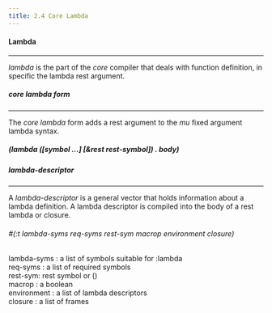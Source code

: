 ```yaml
---
title: 2.4 Core Lambda
---
```


#### **Lambda**

------

*lambda* is the part of the *core* compiler that deals with function definition, in specific the lambda rest argument.



##### *core lambda form*

------

The *core lambda* form adds a rest argument to the *mu* fixed argument lambda syntax.

##### (lambda ([symbol ...] [&rest rest-symbol]) . body)





##### *lambda-descriptor*

------

A *lambda-descriptor* is a general vector that holds information about a lambda definition. A lambda descriptor is compiled into the body of a rest lambda or closure.

###### #(:t *lambda-syms req-syms rest-sym macrop environment closure*)

<div class="list">
<span class="dfn">lambda-syms</span> : a list of <span class="dfn">symbols</span> suitable for :lambda</br>
<span class="dfn">req-syms</span> : a <span class="dfn">list</span> of required <span class="dfn">symbols</span></br>
<span class="dfn">rest-sym</span>: rest <span class="dfn">symbol</span> or ()</br>
<span class="dfn">macrop</span> : a <span class="dfn">boolean</span></br>
<span class="dfn">environment</span> : a <span class="dfn">list</span> of lambda descriptors</br>
<span class="dfn">closure</span> : a <span class="dfn">list</span> of frames</br>
</div>










